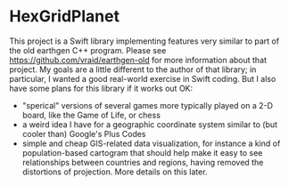 # HexGridPlanet

This project is a Swift library implementing features very similar to part of the old earthgen C++ program. Please see https://github.com/vraid/earthgen-old for more information about that project. My goals are a little different to the author of that library; in particular, I wanted a good real-world exercise in Swift coding. But I also have some plans for this library if it works out OK:

 - "sperical" versions of several games more typically played on a 2-D board, like the Game of Life, or chess
 - a weird idea I have for a geographic coordinate system similar to (but cooler than) Google's Plus Codes
 - simple and cheap GIS-related data visualization, for instance a kind of population-based cartogram that should help make it easy to see relationships between countries and regions, having removed the distortions of projection. More details on this later.
